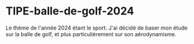 # TIPE-balle-de-golf-2024

Le thème de l'année 2024 étant le sport. J'ai décidé de baser mon étude sur la balle de golf, et plus particulièrement sur son aérodynamisme.




